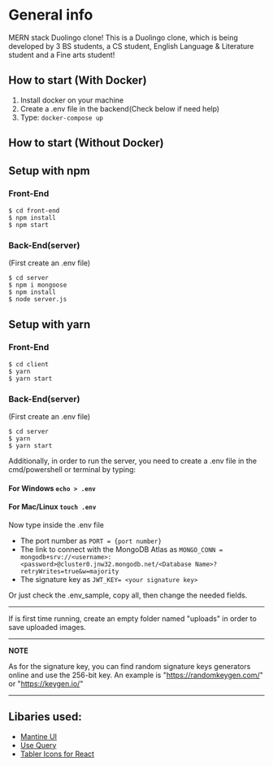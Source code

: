 # General info

MERN stack Duolingo clone! This is a Duolingo clone, which is being developed by 3 BS students, a CS student, English Language & Literature student and a Fine arts student!

## How to start (With Docker)

1. Install docker on your machine
2. Create a .env file in the backend(Check below if need help)
3. Type: ``` docker-compose up ``` 

## How to start (Without Docker)

## Setup with npm

### Front-End

```
$ cd front-end
$ npm install
$ npm start
```

### Back-End(server)

(First create an .env file)

```
$ cd server
$ npm i mongoose
$ npm install
$ node server.js
```

## Setup with yarn

### Front-End

```
$ cd client
$ yarn
$ yarn start
```

### Back-End(server)

(First create an .env file)

```
$ cd server
$ yarn
$ yarn start
```

Additionally, in order to run the server, you need to create a .env file in the cmd/powershell or terminal
by typing:

#### For Windows `echo > .env`

#### For Mac/Linux `touch .env`

Now type inside the .env file

- The port number as `PORT = {port number}`
- The link to connect with the MongoDB Atlas as `MONGO_CONN = mongodb+srv://<username>:<password>@cluster0.jnw32.mongodb.net/<Database Name>?retryWrites=true&w=majority`
- The signature key as `JWT_KEY= <your signature key>`

Or just check the .env_sample, copy all, then change the needed fields.

---
If is first time running, create an empty folder named "uploads" in order to save uploaded images.

---

**NOTE**

As for the signature key, you can find random signature keys generators online and use the 256-bit key.
An example is "https://randomkeygen.com/" or "https://keygen.io/"

---

## Libaries used:

- [Mantine UI](https://mantine.dev/)
- [Use Query ](https://react-query.tanstack.com/)
- [Tabler Icons for React](https://tabler-icons-react.vercel.app/)